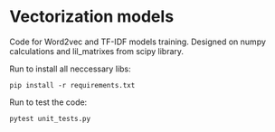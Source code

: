 # Vectorization models
Code for Word2vec and TF-IDF models training.
Designed on numpy calculations and lil_matrixes from scipy library.

Run to install all neccessary libs:
```
pip install -r requirements.txt
```

Run to test the code:
```
pytest unit_tests.py
```
